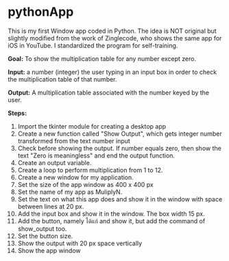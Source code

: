 # pythonApp
This is my first Window app coded in Python.
The idea is NOT original but slightly modified from the work of Zinglecode, who shows the same app for iOS in YouTube.
I standardized the program for self-training.

__Goal:__ To show the multiplication table for any number except zero.

__Input:__ a number (integer) the user typing in an input box in order to check the multiplication table of that number.

__Output:__ A multiplication table associated with the number keyed by the user.

__Steps:__

1. Import the tkinter module for creating a desktop app
2. Create a new function called "Show Output", which gets integer number transformed from the text number input
3. Check before showing the output. If number equals zero, then show the text "Zero is meaningless" and end the output function.
4. Create an output variable.
5. Create a loop to perform multiplication from 1 to 12.
6. Create a new window for my application.
7. Set the size of the app window as 400 x 400 px
8. Set the name of my app as MuliplyN.
9. Set the text on what this app does and show it in the window with space between lines at 20 px.
10. Add the input box and show it in the window. The box width 15 px.
11. Add the button, namely ได้แก่ and show it, but add the command of show_output too.
12. Set the button size.
13. Show the output with 20 px space vertically
14. Show the app window
